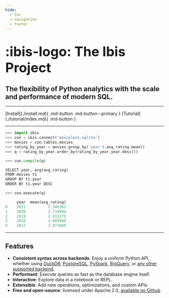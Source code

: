 ```yaml
---
hide:
  - toc
  - navigation
  - footer
---
```


# <span style="font-size: 1.5em; margin: 0">:ibis-logo: The Ibis Project</span>

## The flexibility of Python analytics with the scale and performance of modern SQL.

---

<div class="install-tutorial-button" markdown>
[Install](./install.md){ .md-button .md-button--primary }
[Tutorial](./tutorial/index.md){ .md-button }
</div>

---

```python title="Write high-level Python code"
>>> import ibis
>>> con = ibis.connect('movielens.sqlite')
>>> movies = con.tables.movies
>>> rating_by_year = movies.group_by('year').avg_rating.mean()
>>> q = rating_by_year.order_by(rating_by_year.year.desc())
```

```py title="Compile to SQL"
>>> con.compile(q)

SELECT year, avg(avg_rating)
FROM movies t1
GROUP BY t1.year
ORDER BY t1.year DESC
```

```py title="Execute on multiple backends"
>>> con.execute(q)

     year  mean(avg_rating)
0    2021          2.586362
1    2020          2.719994
2    2019          2.932275
3    2018          3.005046
4    2017          3.071669
```

---

## Features

- **Consistent syntax across backends**: Enjoy a uniform Python API, whether using [DuckDB](https://duckdb.org), [PostgreSQL](https://postgresql.org), [PySpark](https://spark.apache.org/docs/latest/api/python/index.html), [BigQuery](https://cloud.google.com/bigquery/), or [any other supported backend](./backends/index.md).
- **Performant**: Execute queries as fast as the database engine itself.
- **Interactive**: Explore data in a notebook or REPL.
- **Extensible**: Add new operations, optimizations, and custom APIs.
- **Free and open-source**: licensed under Apache 2.0, [available on Github](https://github.com/ibis-project/ibis/blob/master/README.md)
